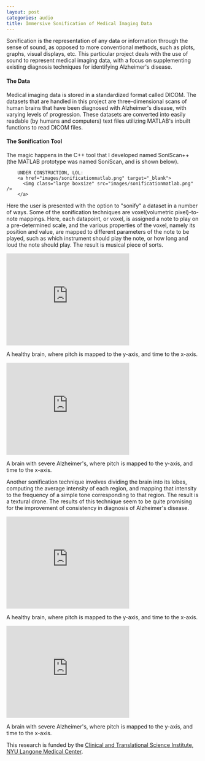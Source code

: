 ```yaml
---
layout: post
categories: audio
title: Immersive Sonification of Medical Imaging Data
---
```


Sonification is the representation of any data or information through the sense
of sound, as opposed to more conventional methods, such as plots, graphs, visual
displays, etc. This particular project deals with the use of sound to represent
medical imaging data, with a focus on supplementing existing diagnosis
techniques for identifying Alzheimer's disease.


#### The Data

Medical imaging data is stored in a standardized format called DICOM. The
datasets that are handled in this project are three-dimensional scans of human
brains that have been diagnosed with Alzheimer's disease, with varying levels of
progression. These datasets are converted into easily readable (by humans and
computers) text files utilizing MATLAB's inbuilt functions to read DICOM files.


#### The Sonification Tool


The magic happens in the C++ tool that I developed named SoniScan++ (the MATLAB
prototype was named SoniScan, and is shown below).

```
    UNDER CONSTRUCTION, LOL:
    <a href="images/sonificationmatlab.png" target="_blank">
      <img class="large boxsize" src="images/sonificationmatlab.png" />
    </a>
```

Here the user is presented with the option to "sonify" a dataset in a number of
ways. Some of the sonification techniques are voxel(volumetric pixel)-to-note
mappings. Here, each datapoint, or voxel, is assigned a note to play on a
pre-determined scale, and the various properties of the voxel, namely its
position and value, are mapped to different parameters of the note to be played,
such as which instrument should play the note, or how long and loud the note
should play. The result is musical piece of sorts.

<div class="videowrapper">
  <iframe width="320" height="240" src="http://www.youtube.com/embed/SPxJu1Vqx0E?controls=0&showinfo=0&rel=0" frameborder="0" allowfullscreen></iframe>

  <p class="caption">
    A healthy brain, where pitch is mapped to the y-axis, and time to the x-axis.
  </p>
</div>

<div class="videowrapper">
  <iframe width="320" height="240" src="http://www.youtube.com/embed/aB-JXwb3Ido?controls=0&showinfo=0&rel=0" frameborder="0" allowfullscreen></iframe>

  <p class="caption">
    A brain with severe Alzheimer's, where pitch is mapped to the y-axis, and time to the x-axis.
  </p>
</div>

Another sonification technique involves dividing the brain into its lobes,
computing the average intensity of each region, and mapping that intensity to
the frequency of a simple tone corresponding to that region. The result is a
textural drone. The results of this technique seem to be quite promising for the
improvement of consistency in diagnosis of Alzheimer's disease.

<div class="videowrapper">
  <iframe class="boxsize" width="320" height="240" src="http://www.youtube.com/embed/vUmi-EeX-EE?controls=0&showinfo=0&rel=0" frameborder="0" allowfullscreen></iframe>

  <p class="caption">
    A healthy brain, where pitch is mapped to the y-axis, and time to the x-axis.
  </p>
</div>

<div class="videowrapper">
  <iframe width="320" height="240" src="http://www.youtube.com/embed/9udVvM_2EY8?controls=0&showinfo=0&rel=0" frameborder="0" allowfullscreen></iframe>

  <p class="caption">
    A brain with severe Alzheimer's, where pitch is mapped to the y-axis, and time to the x-axis.
  </p>
</div>

This research is funded by the [Clinical and Translational Science Institute,
NYU Langone Medical Center](http://ctsi.med.nyu.edu/).
